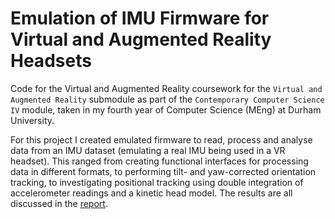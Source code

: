 # Emulation of IMU Firmware for Virtual and Augmented Reality Headsets
Code for the Virtual and Augmented Reality coursework for the `Virtual and Augmented Reality` submodule as part of the `Contemporary Computer Science IV` module, taken in my fourth year of Computer Science (MEng) at Durham University.

For this project I created emulated firmware to read, process and analyse data from an IMU dataset (emulating a real IMU being used in a VR headset). This ranged from creating functional interfaces for processing data in different formats, to performing tilt- and yaw-corrected orientation tracking, to investigating positional tracking using double integration of accelerometer readings and a kinetic head model. The results are all discussed in the [report](https://github.com/Hoclor/VirtualReality/blob/master/report/report.pdf).
